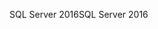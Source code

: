 <span data-ttu-id="a754c-101">SQL Server 2016</span><span class="sxs-lookup"><span data-stu-id="a754c-101">SQL Server 2016</span></span>